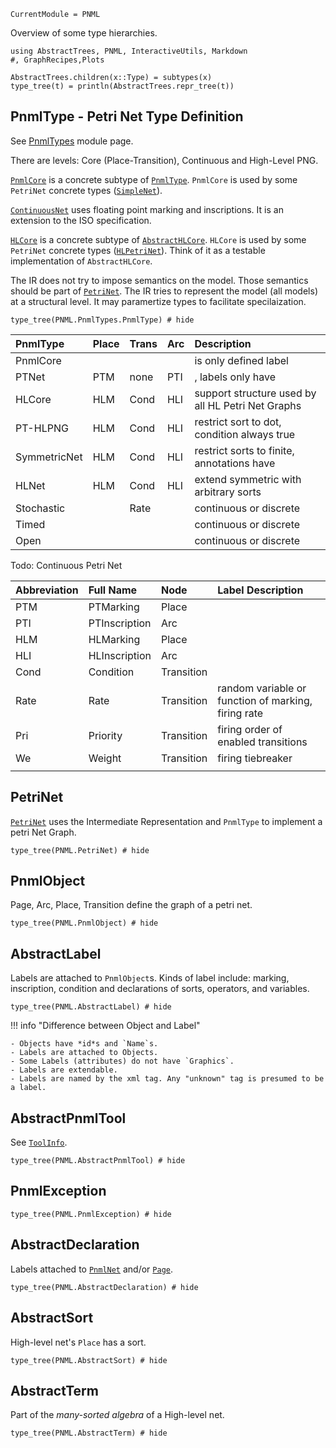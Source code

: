 ```@meta
CurrentModule = PNML
```

Overview of some type hierarchies.

```@setup type
using AbstractTrees, PNML, InteractiveUtils, Markdown
#, GraphRecipes,Plots

AbstractTrees.children(x::Type) = subtypes(x)
type_tree(t) = println(AbstractTrees.repr_tree(t))
```
## PnmlType - Petri Net Type Definition
See [PnmlTypes](@ref) module page.

There are levels:  Core (Place-Transition), Continuous and High-Level PNG.

[`PnmlCore`](@ref) is a concrete subtype of [`PnmlType`](@ref).
`PnmlCore` is used by some `PetriNet` concrete types ([`SimpleNet`](@ref)).

[`ContinuousNet`](@ref) uses floating point marking and inscriptions.
It is an extension to the ISO specification.

[`HLCore`](@ref) is a concrete subtype of [`AbstractHLCore`](@ref).
`HLCore` is used by some `PetriNet` concrete types ([`HLPetriNet`](@ref)).
Think of it as a testable implementation of `AbstractHLCore`.

The IR does not try to impose semantics on the model. Those semantics should
be part of [`PetriNet`](@ref).  The IR tries to represent the model (all models)
at a structural level. It may paramertize types to facilitate specilaization.

```@example type
type_tree(PNML.PnmlTypes.PnmlType) # hide
```

| PnmlType     | Place | Trans | Arc  | Description                                               |
| :---------   | :---- | :---- | :--- | :-------------------------------------------------------- |
| PnmlCore     |       |       |      | <name> is only defined label                              |
| PTNet        | PTM   | none  | PTI  | <initialMarking>, <inscription> labels only have <text>   |
| HLCore       | HLM   | Cond  | HLI  | support structure used by all HL Petri Net Graphs         |
| PT-HLPNG     | HLM   | Cond  | HLI  | restrict sort to dot, condition always true               |
| SymmetricNet | HLM   | Cond  | HLI  | restrict sorts to finite, annotations have <structure>    |
| HLNet        | HLM   | Cond  | HLI  | extend symmetric with arbitrary sorts                     |
| Stochastic   |       | Rate  |      | continuous or discrete                                    |
| Timed        |       |       |      | continuous or discrete                                    |
| Open         |       |       |      | continuous or discrete                                    |

Todo: Continuous Petri Net

| Abbreviation | Full Name     | Node       | Label Description                                   |
|:-------------|:--------------|:-----------|:----------------------------------------------------|
| PTM          | PTMarking     | Place      |                                                     |
| PTI          | PTInscription | Arc        |                                                     |
| HLM          | HLMarking     | Place      |                                                     |
| HLI          | HLInscription | Arc        |                                                     |
| Cond         | Condition     | Transition |                                                     |
| Rate         | Rate          | Transition | random variable or function of marking, firing rate |
| Pri          | Priority      | Transition | firing order of enabled transitions                 |
| We           | Weight        | Transition | firing tiebreaker                                   |
|              |               |            |                                                     |


## PetriNet
[`PetriNet`](@ref) uses the Intermediate Representation and `PnmlType` to implement a petri Net Graph.

```@example type
type_tree(PNML.PetriNet) # hide
```

## PnmlObject
Page, Arc, Place, Transition define the graph of a petri net.
```@example type
type_tree(PNML.PnmlObject) # hide
```
## AbstractLabel
Labels are attached to `PnmlObject`s. 
Kinds of label include: marking, inscription, condition and 
declarations of sorts, operators, and variables.
```@example type
type_tree(PNML.AbstractLabel) # hide
```

!!! info "Difference between Object and Label"

	- Objects have *id*s and `Name`s.
    - Labels are attached to Objects.
    - Some Labels (attributes) do not have `Graphics`.
    - Labels are extendable.
    - Labels are named by the xml tag. Any "unknown" tag is presumed to be a label.

## AbstractPnmlTool
See [`ToolInfo`](@ref).
```@example type
type_tree(PNML.AbstractPnmlTool) # hide
```
## PnmlException
```@example type
type_tree(PNML.PnmlException) # hide
```
## AbstractDeclaration
Labels attached to [`PnmlNet`](@ref) and/or [`Page`](@ref).
```@example type
type_tree(PNML.AbstractDeclaration) # hide
```
## AbstractSort
High-level net's `Place` has a sort. 
```@example type
type_tree(PNML.AbstractSort) # hide
```
## AbstractTerm 
Part of the *many-sorted algebra* of a High-level net.
```@example type
type_tree(PNML.AbstractTerm) # hide
```
